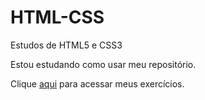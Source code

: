 # HTML-CSS
 Estudos de HTML5 e CSS3

Estou estudando como usar meu repositório. 

Clique <a href="https://murilodev0.github.io/HTML-CSS/Exerc%C3%ADcios/Ex011/">aqui</a> para acessar meus exercícios.